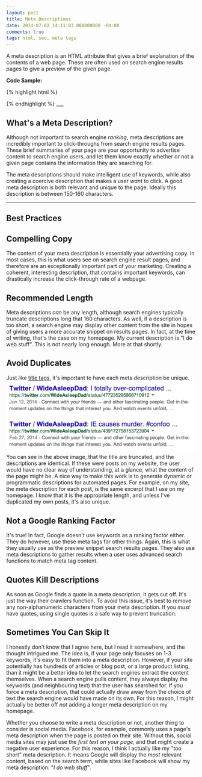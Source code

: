 ```yaml
---
layout: post
title: Meta Descriptions
date: 2014-07-02 14:11:03.000000000 -04:00
comments: true
tags: html, seo, meta tags
---
```

A meta description is an HTML attribute that gives a brief explanation of the contents of a web page. These are often used on search engine results pages to give a preview of the given page.

**Code Sample:**

{% highlight html %}
<head>
	<meta name="description" content="This is a sample of a description. This is what will, most likely, appear in search results.">
</head>
{% endhighlight %}
___

## What's a Meta Description?
Although not important to search engine *ranking*, meta descriptions are incredibly important to click-throughs from search engine results pages. These brief summaries of your page are your opportunity to advertise content to search engine users, and let them know exactly whether or not a given page contains the information they are searching for.

The meta descriptions should make intelligent use of keywords, while also creating a coercive description that makes a user *want* to click. A good meta description is both relevant and unique to the page. Ideally this description is between 150-160 characters.

___

## Best Practices


## Compelling Copy
The content of your meta description is essentially your advertising copy. In most cases, this is what users see on search engine result pages, and therefore are an exceptionally important part of your marketing. Creating a coherent, interesting description, that contains important keywords, can drastically increase the click-through rate of a webpage.


## Recommended Length
Meta descriptions *can* be any length, although search engines typically truncate descriptions long that 160 characters. As well, if a description is too short, a search engine may display other content from the site in hopes of giving users a more accurate snippet on results pages. In fact, at the time of writing, that's the case on my homepage. My current description is "I do web stuff". This is not nearly long enough. More at that shortly.


## Avoid Duplicates
Just like [title tags](/blog/2014/07/02/title-tags/), it's important to have each meta description be unique.
![Truncated Titles and Duplicate Descriptions](/content/images/blog/2014/Jul/Screen-Shot-2014-07-08-at-4-11-20-PM.png)
You can see in the above image, that the title are truncated, and the descriptions are identical. If these were posts on my website, the user would have no clear way of understanding, at a glance, what the content of the page might be. A nice way to make this work is to generate dynamic or programmatic descriptions for automated pages. For example, on my site, the meta description for each post, is the same excerpt that I use on my homepage. I know that it is the appropriate length, and unless I've duplicated my own posts, it's also unique.


## Not a Google Ranking Factor
It's true! In fact, Google doesn't use keywords as a ranking factor either. They do however, use these meta tags for other things. Again, this is what they usually use as the preview snippet search results pages. They also use meta descriptions to gather results when a user uses advanced search functions to match meta tag content.


## Quotes Kill Descriptions
As soon as Google finds a quote in a meta description, it gets cut off. It's just the way their crawlers function. To avoid this issue, it's best to remove any non-alphanumeric characters from your meta description. If you *must* have quotes, using single quotes is a safe way to prevent truncation.


## Sometimes You Can Skip It
I honestly don't know that I agree here, but I read it somewhere, and the thought intrigued me. The idea is, if your page only focuses on 1-3 keywords, it's easy to fit them into a meta description. However, if your site potentially has hundreds of articles or blog post, or a large product listing, than it might be a better idea to let the search engines extract the content themselves. When a search engine pulls content, they always display the keywords (and neighbouring text) that the user has searched for. If you force a meta description, that could actually draw away from the choice of text the search engine would have made on its own. For this reason, I might actually be better off *not* adding a longer meta description on my homepage.

Whether you choose to write a meta description or not, another thing to consider is social media. Facebook, for example, commonly uses a page's meta description when the page is posted on their site. Without this, social media sites may just use the *first text on your page*, and that might create a negative user experience. For this reason, I think I actually like my "too short" meta description. It means  Google will display the *most* relevant content, based on the search term, while sites like Facebook will show my meta description: "*I do web stuff*".
